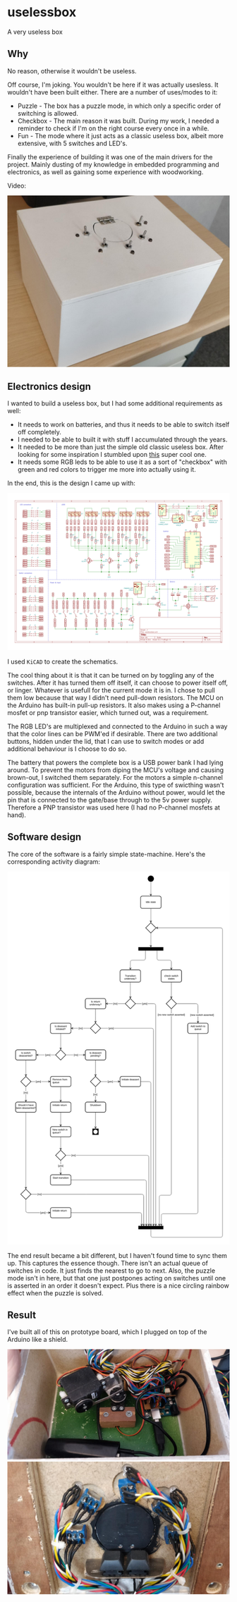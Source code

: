 # uselessbox

A very useless box

## Why

No reason, otherwise it wouldn't be useless.

Off course, I'm joking. You wouldn't be here if it was actually usesless. It wouldn't have been built either. There are a number of uses/modes to it:

* Puzzle - The box has a puzzle mode, in which only a specific order of switching is allowed.
* Checkbox - The main reason it was built. During my work, I needed a reminder to check if I'm on the right course every once in a while.
* Fun - The mode where it just acts as a classic useless box, albeit more extensive, with 5 switches and LED's.

Finally the experience of building it was one of the main drivers for the project. Mainly dusting of my knowledge in embedded programming and electronics, as well as gaining some experience with woodworking.

Video:

[![result](frontpage/result.jpeg)](https://youtu.be/0twuO1NCBnw)

## Electronics design

I wanted to build a useless box, but I had some additional requirements as well:

* It needs to work on batteries, and thus it needs to be able to switch itself off completely.
* I needed to be able to built it with stuff I accumulated through the years.
* It needed to be more than just the simple old classic useless box. After looking for some inspiration I stumbled upon [this](https://youtu.be/eLtUB8ncEnA) super cool one.
* It needs some RGB leds to be able to use it as a sort of "checkbox" with green and red colors to trigger me more into actually using it.

In the end, this is the design I came up with:

![schematics](schematics/uselessbox.svg)

I used `KiCAD` to create the schematics.

The cool thing about it is that it can be turned on by toggling any of the switches. After it has turned them off itself, it can choose to power itself off, or linger. Whatever is usefull for the current mode it is in. I chose to pull them low because that way I didn't need pull-down resistors. The MCU on the Arduino has built-in pull-up resistors. It also makes using a P-channel mosfet or pnp transistor easier, which turned out, was a requirement.

The RGB LED's are multiplexed and connected to the Arduino in such a way that the color lines can be PWM'ed if desirable. There are two additional buttons, hidden under the lid, that I can use to switch modes or add additional behaviour is I choose to do so.

The battery that powers the complete box is a USB power bank I had lying around. To prevent the motors from diping the MCU's voltage and causing brown-out, I switched them separately. For the motors a simple n-channel configuration was sufficient. For the Arduino, this type of swicthing wasn't possible, because the internals of the Arduino without power, would let the pin that is connected to the gate/base through to the 5v power supply. Therefore a PNP transistor was used here (I had no P-channel mosfets at hand).

## Software design

The core of the software is a fairly simple state-machine. Here's the corresponding activity diagram:

![Activity diagram](frontpage/activity-diagram.svg)

The end result became a bit different, but I haven't found time to sync them up. This captures the essence though. There isn't an actual queue of switches in code. It just finds the nearest to go to next. Also, the puzzle mode isn't in here, but that one just postpones acting on switches until one is asserted in an order it doesn't expect. Plus there is a nice circling rainbow effect when the puzzle is solved.

## Result

I've built all of this on prototype board, which I plugged on top of the Arduino like a shield.

![Insides1](frontpage/insides1.jpeg)
![Insides2](frontpage/insides2.jpeg)
